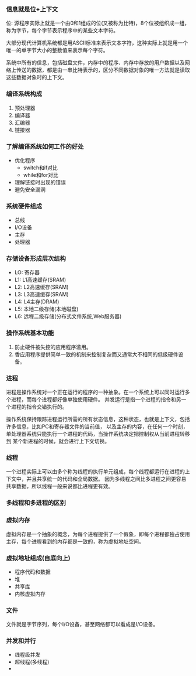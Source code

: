 ### 信息就是位+上下文
位: 源程序实际上就是一个由0和1组成的位(又被称为比特)，8个位被组织成一组，称为字节，每个字节表示程序中的某些文本字符。

大部分现代计算机系统都是用ASCII标准来表示文本字符，这种实际上就是用一个唯一的单字节大小的整数值来表示每个字符。

系统中所有的信息，包括磁盘文件，内存中的程序、内存中存放的用户数据以及网络上传送的数据，都是由一串比特表示的，区分不同数据对象的唯一方法就是读取这些数据对象时的上下文。

### 编译系统构成
1. 预处理器
2. 编译器
3. 汇编器
4. 链接器

### 了解编译系统如何工作的好处
+ 优化程序
  + switch和if对比
  + while和for对比
+ 理解链接时出现的错误
+ 避免安全漏洞

### 系统硬件组成
+ 总线
+ I/O设备
+ 主存
+ 处理器

### 存储设备形成层次结构
+ LO: 寄存器
+ L1: L1高速缓存(SRAM)
+ L2: L2高速缓存(SRAM)
+ L3: L3高速缓存(SRAM)
+ L4: L4主存(DRAM)
+ L5: 本地二级存储(本地磁盘)
+ L6: 远程二级存储(分布式文件系统,Web服务器)

### 操作系统基本功能
1. 防止硬件被失控的应用程序滥用。
2. 香应用程序提供简单一致的机制来控制复杂而又通常大不相同的低级硬件设备。

### 进程
进程是操作系统对一个正在运行的程序的一种抽象。在一个系统上可以同时运行多个进程，而每个进程都好像单独使用硬件。
并发运行是指一个进程的指令和另一个进程的指令交错执行的。

操作系统保持跟踪进程运行所需的所有状态信息，这种状态，也就是上下文，包括许多信息，比如PC和寄存器文件的当前值，
以及主存的内容，在任何一个时刻，单处理器系统只能执行一个进程的代码，当操作系统决定把控制权从当前进程转移到
某个新进程的时候，就会进行上下文切换。

### 线程
一个进程实际上可以由多个称为线程的执行单元组成，每个线程都运行在进程的上下文中，并且共享统一的代码和全局数据。
因为多线程之间比多进程之间更容易共享数据，所以线程一般来说都比进程更有效。
### 多线程和多进程的区别
### 虚拟内存
虚拟内存是一个抽象的概念，为每个进程提供了一个假象，即每个进程都独占使用主存，每个进程看到的内存都是一致的，称为虚拟地址空间。
### 虚拟地址组成(自底向上)
+ 程序代码和数据
+ 堆
+ 共享库
+ 内核虚拟内存

### 文件
文件就是字节序列，每个I/O设备，甚至网络都可以看成是I/O设备。

### 并发和并行
+ 线程级并发
+ 超线程(多线程)
+ 